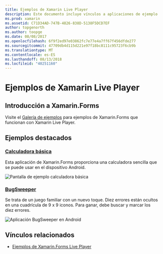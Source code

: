 ```yaml
---
title: Ejemplos de Xamarin Live Player
description: Este documento incluye vínculos a aplicaciones de ejemplo que se utilizará al probar Xamarin Live Player. Vinculado las muestras incluyen una calculadora básica y un juego Buscaminas de errores.
ms.prod: xamarin
ms.assetid: C71D34AD-747B-4826-838D-5138F5DCD7EF
author: topgenorth
ms.author: toopge
ms.date: 08/08/2017
ms.openlocfilehash: 6f9f2ed97e03862fc7e77e4a7ff67f456dfde277
ms.sourcegitcommit: 47709db4d115d221e97f18bc8111c95723f6cb9b
ms.translationtype: MT
ms.contentlocale: es-ES
ms.lasthandoff: 08/13/2018
ms.locfileid: "40251160"
---
```

# <a name="xamarin-live-player-samples"></a>Ejemplos de Xamarin Live Player

## <a name="get-started-with-xamarinforms"></a>Introducción a Xamarin.Forms

Visite el [Galería de ejemplos](https://developer.xamarin.com/samples/xamarin-live-player/all/) para ejemplos de Xamarin.Forms que funcionan con Xamarin Live Player.

## <a name="featured-samples"></a>Ejemplos destacados

### <a name="basic-calculatorhttpsdeveloperxamarincomsamplesmobileliveplayerbasiccalculator"></a>[Calculadora básica](https://developer.xamarin.com/samples/mobile/LivePlayer/BasicCalculator/)

Esta aplicación de Xamarin.Forms proporciona una calculadora sencilla que se puede usar en el dispositivo Android.

![Pantalla de ejemplo calculadora básica](samples-images/basic-calculator-sml.png)

### <a name="bugsweeperhttpsdeveloperxamarincomsamplesmobileliveplayerbugsweeperlp"></a>[BugSweeper](https://developer.xamarin.com/samples/mobile/LivePlayer/BugSweeperLP/)

Se trata de un juego familiar con un nuevo toque. Diez errores están ocultos en una cuadrícula de 9 x 9 iconos. Para ganar, debe buscar y marcar los diez errores.

![Aplicación BugSweeper en Android](samples-images/bugsweeper-sml.png)

## <a name="related-links"></a>Vínculos relacionados

- [Ejemplos de Xamarin.Forms Live Player](https://developer.xamarin.com/samples/xamarin-live-player/all/)
